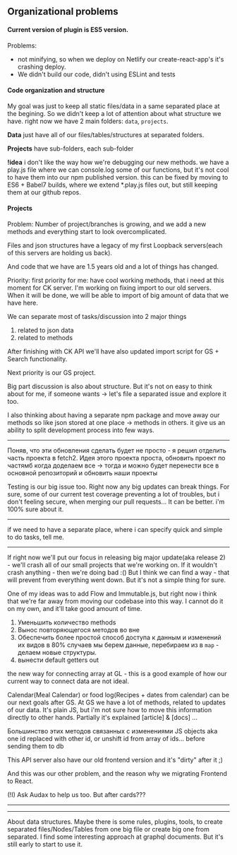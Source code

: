 ## Organizational problems

#### Current version of plugin is ES5 version.
Problems:
- not minifying, so when we deploy on Netlify our create-react-app's it's crashing deploy.
- We didn't build our code, didn't using ESLint and tests

#### Code organization and structure
My goal was just to keep all static files/data in a same separated place at the begining.
So we didn't keep a lot of attention about what structure we have.
right now we have 2 main folders: `data`, `projects`.

**Data**  just have all of our files/tables/structures at separated folders.

**Projects**  have sub-folders, each sub-folder

**!idea** i don't like the way how we're debugging our new methods. we have a play.js file where we can console.log some of our functions, but it's not cool to have them into our npm published version.
this can be fixed by moving to ES6 + Babel7 builds, where we extend \*.play.js files out, but still keeping them at our github repos.

#### Projects
Problem: Number of project/branches is growing, and we add a new methods and everything start to look overcomplicated.

Files and json structures have a legacy of my first Loopback servers(each of this servers are holding us back).

And code that we have are 1.5 years old and a lot of things has changed.

Priority: first priority for me: have cool working methods, that i need at this moment for CK server. I'm working on fixing import to our old servers.
When it will be done, we will be able to import of big amount of data that we have here.

We can separate most of tasks/discussion into 2 major things
1) related to json data
2) related to methods

After finishing with CK API we'll have also updated import script for GS + Search functionality.

Next priority is our GS project.

Big part discussion is also about structure. But it's not on easy to think about for me, if someone wants -> let's file a separated issue and explore it too.


I also thinking about having a separate npm package and move away our methods so like json stored at one place -> methods in others.
it give us an ability to split development process into few ways.





---

Поняв, что эти обновления сделать будет не просто - я решил отделить часть проекта в fetch2. Идея этого проекта проста, обновить проект по частямб когда доделаем все -> тогда и можно будет перенести все в основной репозиторий и обновить наши проекты


Testing is our big issue too. Right now any big updates can break things. For sure, some of our current test coverage preventing a lot of troubles, but i don't feeling secure, when merging our pull requests...
It can be better. i'm 100% sure about it.

-----

if we need to have a separate place, where i can specify quick and simple to do tasks, tell me.

---

If right now we'll put our focus in releasing big major update(aka release 2) - we'll crash all of our small projects that we're working on.
If it wouldn't crash anything - then we're doing bad :()
But I think we can find a way - that will prevent from everything went down.
But it's not a simple thing for sure.

One of my ideas was to add Flow and Immutable.js, but right now i think that we're far away from moving our codebase into this way. I cannot do it on my own, and it'll take good amount of time.


1) Уменьшить количество methods
2) Вынос повторяющегося методов во вне
3) Обеспечить более простой способ доступа к данным и изменений их видов в 80% случаев мы берем данные, перебираем из в `map` - делаем новые структуры.
4) вынести default getters out

the new way for connecting array at GL - this is a good example of how our current way to connect data are not ideal.


Calendar(Meal Calendar) or food log(Recipes + dates from calendar) can be our next goals after GS.
At GS we have a lot of methods, related to updates of our data. It's plain JS, but i'm not sure how to move this information directly to other hands. Partially it's explained [article] & [docs] ...


Большинство этих методов связанных с изменениями JS objects aka one id replaced with other id, or unshift id from array of ids...
before sending them to db

This API server also have our old frontend version and it's "dirty" after it ;)

And this was our other problem, and the reason why we migrating Frontend to React.

(!I) Ask Audax to help us too. But after cards???


---


---

About data structures.
Maybe there is some rules, plugins, tools, to create separated files/Nodes/Tables from one big file or create big one from separated. I find some interesting approach at graphql documents. But it's still early to start to use it.
